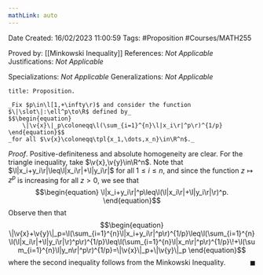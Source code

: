 ```yaml
---
mathLink: auto
---
```


<div class="topSpace"></div>

Date Created: 16/02/2023 11:00:59
Tags: #Proposition #Courses/MATH255

Proved by: [[Minkowski Inequality]]
References: _Not Applicable_
Justifications: _Not Applicable_

Specializations: _Not Applicable_
Generalizations: _Not Applicable_

``` ad-Proposition
title: Proposition.

_Fix $p\in\l[1,+\infty\r)$ and consider the function $\|\slot\|:\ell^p\to\R$ defined by_
$$\begin{equation}
    \|\v{x}\|_p\coloneqq\l(\sum_{i=1}^{n}\l|x_i\r|^p\r)^{1/p}
\end{equation}$$
_for all $\v{x}\coloneqq\tpl{x_1,\dots,x_n}\in\R^n$._

```

_Proof_. Positive-definiteness and absolute homogeneity are clear. For the triangle inequality, take $\v{x},\v{y}\in\R^n$. Note that $\l|x_i+y_i\r|\leq\l|x_i\r|+\l|y_i\r|$ for all $1\leq i\leq n$, and since the function $z\mapsto z^p$ is increasing for all $z>0$, we see that
$$\begin{equation}
    \l|x_i+y_i\r|^p\leq\l(\l|x_i\r|+\l|y_i\r|\r)^p.
\end{equation}$$
Observe then that
$$\begin{equation}
    \|\v{x}+\v{y}\|_p=\l(\sum_{i=1}^{n}\l|x_i+y_i\r|^p\r)^{1/p}\leq\l(\sum_{i=1}^{n}\l(\l|x_i\r|+\l|y_i\r|\r)^p\r)^{1/p}\leq\l(\sum_{i=1}^{n}\l|x_n\r|^p\r)^{1/p}\!+\l(\sum_{i=1}^{n}\l|y_n\r|^p\r)^{1/p}=\|\v{x}\|_p+\|\v{y}\|_p
\end{equation}$$
where the second inequality follows from the Minkowski Inequality.<span style="float:right;">$\blacksquare$</span>
